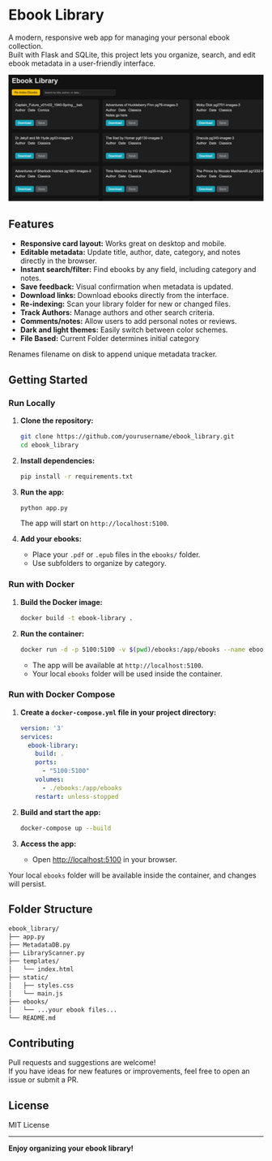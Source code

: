 # Ebook Library

A modern, responsive web app for managing your personal ebook collection.  
Built with Flask and SQLite, this project lets you organize, search, and edit ebook metadata in a user-friendly interface.

![Main UI](screenshots/ebook_library.png)

## Features

- **Responsive card layout:** Works great on desktop and mobile.
- **Editable metadata:** Update title, author, date, category, and notes directly in the browser.
- **Instant search/filter:** Find ebooks by any field, including category and notes.
- **Save feedback:** Visual confirmation when metadata is updated.
- **Download links:** Download ebooks directly from the interface.
- **Re-indexing:** Scan your library folder for new or changed files.
- **Track Authors:** Manage authors and other search criteria.
- **Comments/notes:** Allow users to add personal notes or reviews.
- **Dark and light themes:** Easily switch between color schemes.
- **File Based:** Current Folder determines initial category

Renames filename on disk to append unique metadata tracker.

## Getting Started

### Run Locally

1. **Clone the repository:**
   ```sh
   git clone https://github.com/yourusername/ebook_library.git
   cd ebook_library
   ```

2. **Install dependencies:**
   ```sh
   pip install -r requirements.txt
   ```

3. **Run the app:**
   ```sh
   python app.py
   ```
   The app will start on `http://localhost:5100`.

4. **Add your ebooks:**
   - Place your `.pdf` or `.epub` files in the `ebooks/` folder.
   - Use subfolders to organize by category.

### Run with Docker

1. **Build the Docker image:**
   ```sh
   docker build -t ebook-library .
   ```

2. **Run the container:**
   ```sh
   docker run -d -p 5100:5100 -v $(pwd)/ebooks:/app/ebooks --name ebook-library ebook-library
   ```
   - The app will be available at `http://localhost:5100`.
   - Your local `ebooks` folder will be used inside the container.

### Run with Docker Compose

1. **Create a `docker-compose.yml` file in your project directory:**

    ```yaml
    version: '3'
    services:
      ebook-library:
        build: .
        ports:
          - "5100:5100"
        volumes:
          - ./ebooks:/app/ebooks
        restart: unless-stopped
    ```

2. **Build and start the app:**
    ```sh
    docker-compose up --build
    ```

3. **Access the app:**
    - Open [http://localhost:5100](http://localhost:5100) in your browser.

Your local `ebooks` folder will be available inside the container, and changes will persist.

## Folder Structure

```
ebook_library/
├── app.py
├── MetadataDB.py
├── LibraryScanner.py
├── templates/
│   └── index.html
├── static/
│   ├── styles.css
│   └── main.js
├── ebooks/
│   └── ...your ebook files...
└── README.md
```

## Contributing

Pull requests and suggestions are welcome!  
If you have ideas for new features or improvements, feel free to open an issue or submit a PR.

## License

MIT License

---

**Enjoy organizing your ebook library!**